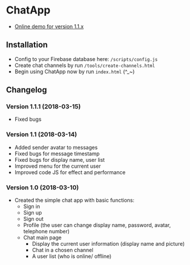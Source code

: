 # ChatApp
* [Online demo for version 1.1.x](https://www.vlexikon.com/demo/js-chatapp/v1.1/views/)

## Installation
* Config to your Firebase database here: `/scripts/config.js`
* Create chat channels by run `/tools/create-channels.html`
* Begin using ChatApp now by run `index.html` (^_~)

## Changelog
### Version 1.1.1 (2018-03-15)
* Fixed bugs
### Version 1.1 (2018-03-14)
* Added sender avatar to messages
* Fixed bugs for message timestamp
* Fixed bugs for display name, user list
* Improved menu for the current user
* Improved code JS for effect and performance
### Version 1.0 (2018-03-10)
* Created the simple chat app with basic functions:
   * Sign in
   * Sign up
   * Sign out
   * Profile (the user can change display name, password, avatar, telephone number)
   * Chat main page
      * Display the current user information (display name and picture)
      * Chat in a chosen channel      
      * A user list (who is online/ offline)